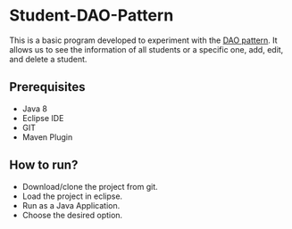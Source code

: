 # Student-DAO-Pattern
This is a basic program developed to experiment with the [DAO pattern](https://www.baeldung.com/java-dao-pattern). It allows us to see the information of all students or a specific one, add, edit, and delete a student.

## Prerequisites
- Java 8
- Eclipse IDE
- GIT
- Maven Plugin

## How to run?
- Download/clone the project from git.
- Load the project in eclipse.
- Run as a Java Application.
- Choose the desired option.
